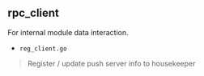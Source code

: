 ## rpc_client

For internal module data interaction.

- `reg_client.go`

> Register / update push server info to housekeeper

